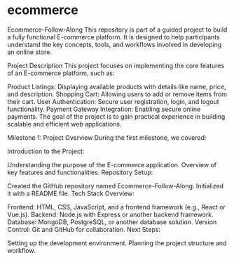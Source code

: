 # ecommerce
Ecommerce-Follow-Along
This repository is part of a guided project to build a fully functional E-commerce platform. It is designed to help participants understand the key concepts, tools, and workflows involved in developing an online store.

Project Description
This project focuses on implementing the core features of an E-commerce platform, such as:

Product Listings: Displaying available products with details like name, price, and description.
Shopping Cart: Allowing users to add or remove items from their cart.
User Authentication: Secure user registration, login, and logout functionality.
Payment Gateway Integration: Enabling secure online payments.
The goal of the project is to gain practical experience in building scalable and efficient web applications.

Milestone 1: Project Overview
During the first milestone, we covered:

Introduction to the Project:

Understanding the purpose of the E-commerce application.
Overview of key features and functionalities.
Repository Setup:

Created the GitHub repository named Ecommerce-Follow-Along.
Initialized it with a README file.
Tech Stack Overview:

Frontend: HTML, CSS, JavaScript, and a frontend framework (e.g., React or Vue.js).
Backend: Node.js with Express or another backend framework.
Database: MongoDB, PostgreSQL, or another database solution.
Version Control: Git and GitHub for collaboration.
Next Steps:

Setting up the development environment.
Planning the project structure and workflow.

